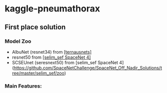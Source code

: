 # kaggle-pneumathorax

## First place solution 

### Model Zoo
- AlbuNet (resnet34) from [\[ternausnets\]](https://github.com/ternaus/TernausNet)
- resnet50 from [\[selim_sef SpaceNet 4\]](https://github.com/SpaceNetChallenge/SpaceNet_Off_Nadir_Solutions/tree/master/selim_sef/zoo)
- SCSEUnet (seresnext50) from \[selim_sef SpaceNet 4\](https://github.com/SpaceNetChallenge/SpaceNet_Off_Nadir_Solutions/tree/master/selim_sef/zoo)
### Main Features:


